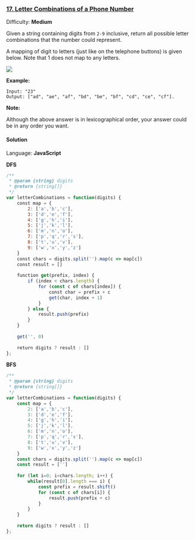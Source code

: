 ### [17\. Letter Combinations of a Phone Number](https://leetcode.com/problems/letter-combinations-of-a-phone-number/)

Difficulty: **Medium**


Given a string containing digits from `2-9` inclusive, return all possible letter combinations that the number could represent.

A mapping of digit to letters (just like on the telephone buttons) is given below. Note that 1 does not map to any letters.

![](http://upload.wikimedia.org/wikipedia/commons/thumb/7/73/Telephone-keypad2.svg/200px-Telephone-keypad2.svg.png)

**Example:**

```
Input: "23"
Output: ["ad", "ae", "af", "bd", "be", "bf", "cd", "ce", "cf"].
```

**Note:**

Although the above answer is in lexicographical order, your answer could be in any order you want.


#### Solution

Language: **JavaScript**

**DFS**
```javascript
/**
 * @param {string} digits
 * @return {string[]}
 */
var letterCombinations = function(digits) {
    const map = {
        2: ['a','b','c'],
        3: ['d','e','f'],
        4: ['g','h','i'],
        5: ['j','k','l'],
        6: ['m','n','o'],
        7: ['p','q','r','s'],
        8: ['t','u','v'],
        9: ['w','x','y','z']
    }
    const chars = digits.split('').map(c => map[c])
    const result = []
    
    function get(prefix, index) {
        if (index < chars.length) {
            for (const c of chars[index]) {
                const char = prefix + c
                get(char, index + 1)
            }
        } else {
            result.push(prefix)
        }
    }
    
    get('', 0)
    
    return digits ? result : []
};
```

**BFS**
```javascript
/**
 * @param {string} digits
 * @return {string[]}
 */
var letterCombinations = function(digits) {
    const map = {
        2: ['a','b','c'],
        3: ['d','e','f'],
        4: ['g','h','i'],
        5: ['j','k','l'],
        6: ['m','n','o'],
        7: ['p','q','r','s'],
        8: ['t','u','v'],
        9: ['w','x','y','z']
    }
    const chars = digits.split('').map(c => map[c])
    const result = ['']
    
    for (let i=0; i<chars.length; i++) {
        while(result[0].length === i) {
            const prefix = result.shift()
            for (const c of chars[i]) {
                result.push(prefix + c)
            }
        }
    }
    
    return digits ? result : []
};
```